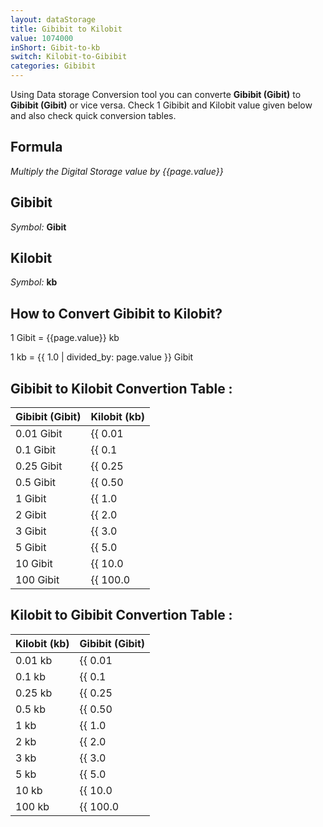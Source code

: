 ```yaml
---
layout: dataStorage
title: Gibibit to Kilobit
value: 1074000
inShort: Gibit-to-kb
switch: Kilobit-to-Gibibit
categories: Gibibit
---
```


Using Data storage Conversion tool you can converte **Gibibit (Gibit)** to **Gibibit (Gibit)** or vice versa. Check 1 Gibibit and Kilobit value given below and also check quick conversion tables.

## Formula
*Multiply the Digital Storage value by {{page.value}}*

## Gibibit
*Symbol:* **Gibit**

## Kilobit
*Symbol:* **kb**

## How to Convert Gibibit to Kilobit?

1 Gibit = {{page.value}} kb

1 kb = {{ 1.0 | divided_by: page.value }} Gibit


## Gibibit to Kilobit Convertion Table :

| Gibibit (Gibit) | Kilobit (kb) |
| ---- | ---- |
| 0.01 Gibit | {{ 0.01 | times: page.value }} kb |
| 0.1 Gibit | {{ 0.1 | times: page.value }} kb |
| 0.25 Gibit | {{ 0.25 | times: page.value }} kb |
| 0.5 Gibit | {{ 0.50 | times: page.value }} kb |
| 1 Gibit | {{ 1.0 | times: page.value }} kb |
| 2 Gibit | {{ 2.0 | times: page.value }} kb |
| 3 Gibit | {{ 3.0 | times: page.value }} kb |
| 5 Gibit | {{ 5.0 | times: page.value }} kb |
| 10 Gibit | {{ 10.0 | times: page.value }} kb |
| 100 Gibit | {{ 100.0 | times: page.value }} kb |

## Kilobit to Gibibit Convertion Table :

| Kilobit (kb) | Gibibit (Gibit) |
| ---- | ---- |
| 0.01 kb | {{ 0.01 | divided_by: page.value }} Gibit |
| 0.1 kb | {{ 0.1 | divided_by: page.value }} Gibit |
| 0.25 kb | {{ 0.25 | divided_by: page.value }} Gibit |
| 0.5 kb | {{ 0.50 | divided_by: page.value }} Gibit |
| 1 kb | {{ 1.0 | divided_by: page.value }} Gibit |
| 2 kb | {{ 2.0 | divided_by: page.value }} Gibit |
| 3 kb | {{ 3.0 | divided_by: page.value }} Gibit |
| 5 kb | {{ 5.0 | divided_by: page.value }} Gibit |
| 10 kb | {{ 10.0 | divided_by: page.value }} Gibit |
| 100 kb | {{ 100.0 | divided_by: page.value }} Gibit |


<script>
document.getElementById('selectInput')[11].selected = true
document.getElementById('selectOutput')[2].selected = true
</script>
